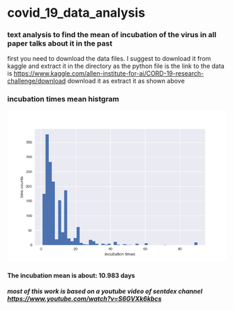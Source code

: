 # covid_19_data_analysis
### text analysis to find the mean of incubation of the virus in all paper talks about it in the past

first you need to download the data files. I suggest to download it from kaggle and extract it in the directory as the python file is 
the link to the data is https://www.kaggle.com/allen-institute-for-ai/CORD-19-research-challenge/download
download it as extract it as shown above

### incubation times mean histgram

![](incubation_times.png)

#### The incubation mean is about: 10.983 days
##### most of this work is based on a youtube video of sentdex channel https://www.youtube.com/watch?v=S6GVXk6kbcs

